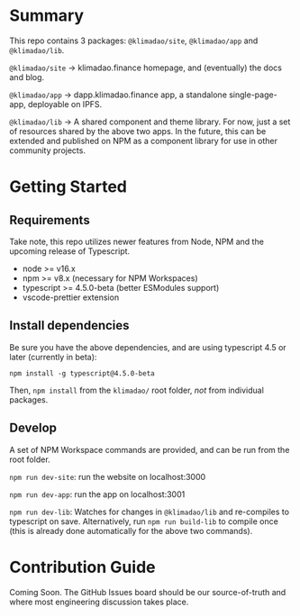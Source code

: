 # Summary
This repo contains 3 packages: `@klimadao/site`, `@klimadao/app` and `@klimadao/lib`.

`@klimadao/site` -> klimadao.finance homepage, and (eventually) the docs and blog.

`@klimadao/app` -> dapp.klimadao.finance app, a standalone single-page-app, deployable on IPFS.

`@klimadao/lib` -> A shared component and theme library. For now, just a set of resources shared by the above two apps. In the future, this can be extended and published on NPM as a component library for use in other community projects.

# Getting Started
## Requirements
Take note, this repo utilizes newer features from Node, NPM and the upcoming release of Typescript.

- node >= v16.x
- npm >= v8.x (necessary for NPM Workspaces)
- typescript >= 4.5.0-beta (better ESModules support)
- vscode-prettier extension

## Install dependencies
Be sure you have the above dependencies, and are using typescript 4.5 or later (currently in beta):

`npm install -g typescript@4.5.0-beta`

Then, `npm install` from the `klimadao/` root folder, *not* from individual packages.

## Develop
A set of NPM Workspace commands are provided, and can be run from the root folder.

`npm run dev-site`: run the website on localhost:3000

`npm run dev-app`: run the app on localhost:3001

`npm run dev-lib`: Watches for changes in `@klimadao/lib` and re-compiles to typescript on save. Alternatively, run `npm run build-lib` to compile once (this is already done automatically for the above two commands).

# Contribution Guide
Coming Soon.
The GitHub Issues board should be our source-of-truth and where most engineering discussion takes place.
